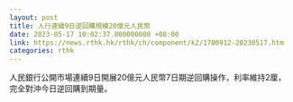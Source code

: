 ```yaml
---
layout: post
title: 人行連續9日逆回購規模20億元人民幣
date: 2023-05-17 10:02:37.000000000 +08:00
link: https://news.rthk.hk/rthk/ch/component/k2/1700912-20230517.htm
categories: rthk
---
```


人民銀行公開市場連續9日開展20億元人民幣7日期逆回購操作，利率維持2厘，完全對沖今日逆回購到期量。
